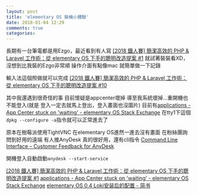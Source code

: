 ```yaml
---
layout: post
title: 'elementary OS 裝機小體驗'
date: 2018-01-04 12:29
comments: true
categories: 
---
```

長期有一台筆電都是用Ezgo，最近看到有人寫 [[2018 鐵人賽] 簡潔高效的 PHP & Laravel 工作術：從 elementary OS 下手的聰明改造提案 #1](https://medium.com/@shengyou/2018ironman-eos-for-php-developer-day1-f9eaeff8e554)
就試著裝裝看XD，沒想到比我裝的Ezgo非常順
操作介面有點像mac
就簡單做一下記錄

<!--more-->

輸入法這個照做就可以完成
[[2018 鐵人賽] 簡潔高效的 PHP & Laravel 工作術：從 elementary OS 下手的聰明改造提案 #10](https://medium.com/@shengyou/2018ironman-eos-for-php-developer-day10-1a15f454d7c6)

其中我還遇到很奇怪的事
目前懷疑是appcenter壞掉
導至我系統壞掉...重開機也不能登入(就是  登入一定去就馬上登出，登入畫面也沒圖片)
目前有[applications - App Center stuck on 'waiting' - elementary OS Stack Exchange](https://elementaryos.stackexchange.com/questions/11454/app-center-stuck-on-waiting)
在tty1下這個`dpkg --configure -a`指令就可以正常進去了

原本在樹莓派使用TightVNC
在elementary OS進然一進去沒有畫面
在粉絲團詢問到好用的遠端
有人推AnyDesk
真的很好用，還有cli指令
[Command Line Interface – Customer Feedback for AnyDesk](http://support.anydesk.com/knowledgebase/articles/441867-command-line-interface)

開機登入自動啟動`anydesk --start-service`



[[2018 鐵人賽] 簡潔高效的 PHP & Laravel 工作術：從 elementary OS 下手的聰明改造提案 #1](https://medium.com/@shengyou/2018ironman-eos-for-php-developer-day1-f9eaeff8e554)
[applications - App Center stuck on 'waiting' - elementary OS Stack Exchange](https://elementaryos.stackexchange.com/questions/11454/app-center-stuck-on-waiting)
[elementary OS 0.4 Loki安装后的配置 - 简书](https://www.jianshu.com/p/1e104090ffaa)
